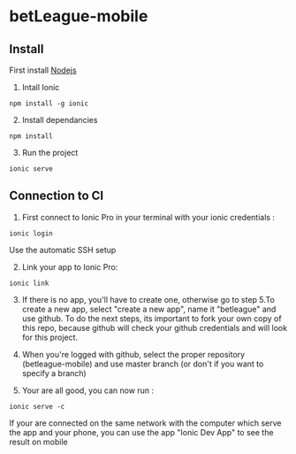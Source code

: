 # betLeague-mobile

## Install

First install [Nodejs](http://nodejs.org/)

1. Intall Ionic
```
npm install -g ionic
```

2. Install dependancies
```
npm install
```

3. Run the project
```
ionic serve
```

## Connection to CI

1. First connect to Ionic Pro in your terminal with your ionic credentials :
 ``` 
 ionic login
 ```

Use the automatic SSH setup

2. Link your app to Ionic Pro:
```
ionic link
```

3. If there is no app, you'll have to create one, otherwise go to step 5.To create a new app, select "create a new app", name it "betleague" and use github. To do the next steps, its important to fork your own copy of this repo, because github will check your github credentials and will look for this project.

4. When you're logged with github, select the proper repository (betleague-mobile) and use master branch (or don't if you want to specify a branch)

5. Your are all good, you can now run :
```
ionic serve -c
```
If your are connected on the same network with the computer which serve the app and your phone, you can use the app "Ionic Dev App" to see the result on mobile



